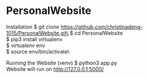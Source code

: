 # PersonalWebsite

Installation
$ git clone https://github.com/christinadeng-1015/PersonalWebsite.git\
$ cd PersonalWebsite\
$ pip3 install virtualenv\
$ virtualenv env\
$ source env/bin/activate\

Running the Website
(venv) $ python3 app.py\
Website will run on http://127.0.0.1:5000/